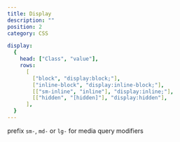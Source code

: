```yaml
---
title: Display
description: ""
position: 2
category: CSS

display:
  {
    head: ["Class", "value"],
    rows:
      [
        ["block", "display:block;"],
        ["inline-block", "display:inline-block;"],
        [["sm-inline", "inline"], "display:inline;"],
        [["hidden", "[hidden]"], "display:hidden"],
      ],
  }
---
```


<c-table pn="display"></c-table>

prefix `sm-`, `md-` or `lg-` for media query modifiers
